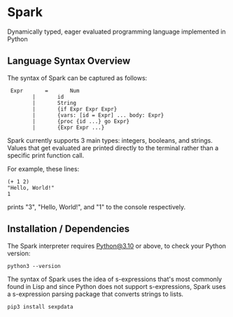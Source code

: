 # Spark
Dynamically typed, eager evaluated programming language implemented in Python

## Language Syntax Overview
The syntax of Spark can be captured as follows:
```
 Expr	 	=	 	Num
 	 	|	 	id
 	 	|	 	String
 	 	|	 	{if Expr Expr Expr}
 	 	|	 	{vars: [id = Expr] ... body: Expr}
 	 	|	 	{proc {id ...} go Expr}
 	 	|	 	{Expr Expr ...}
```

Spark currently supports 3 main types: integers, booleans, and strings. Values that get evaluated are printed directly to the terminal rather than a specific print function call.

For example, these lines:
```
(+ 1 2)
"Hello, World!"
1
```
prints "3", "Hello, World!", and "1" to the console respectively.



## Installation / Dependencies
The Spark interpreter requires Python@3.10 or above, to check your Python version:
```
python3 --version
```

The syntax of Spark uses the idea of s-expressions that's most commonly found in Lisp and since Python does not support s-expressions, Spark uses a s-expression parsing package that converts strings to lists.
```
pip3 install sexpdata
```
